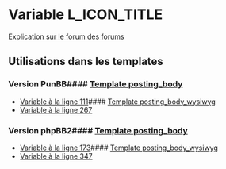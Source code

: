 # Variable L_ICON_TITLE
[Explication sur le forum des forums](http://forum.forumactif.com/t294113-listing-des-variables#L_ICON_TITLE)
## Utilisations dans les templates
### Version PunBB#### [Template posting_body](punbb/posting_body.md)
* [Variable à la ligne 111](../punbb/posting_body.tpl#L111)#### [Template posting_body_wysiwyg](punbb/posting_body_wysiwyg.md)
* [Variable à la ligne 267](../punbb/posting_body_wysiwyg.tpl#L267)
### Version phpBB2#### [Template posting_body](subsilver/posting_body.md)
* [Variable à la ligne 173](../subsilver/posting_body.tpl#L173)#### [Template posting_body_wysiwyg](subsilver/posting_body_wysiwyg.md)
* [Variable à la ligne 347](../subsilver/posting_body_wysiwyg.tpl#L347)
